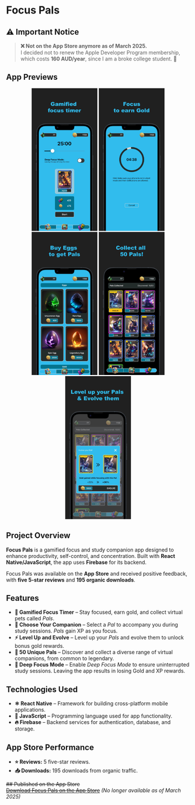 # Focus Pals

## ⚠️ Important Notice
> **❌ Not on the App Store anymore as of March 2025.**  
> I decided not to renew the Apple Developer Program membership, which costs **160 AUD/year**, since I am a broke college student. 💸

## App Previews
<p align="center">
  <img src="assets/icons/readme_1.png" width="180">
  <img src="assets/icons/readme_2.png" width="180">
  <img src="assets/icons/readme_3.png" width="180">
  <img src="assets/icons/readme_4.png" width="180">
  <img src="assets/icons/readme_5.png" width="180">
</p>

## Project Overview
**Focus Pals** is a gamified focus and study companion app designed to enhance productivity, self-control, and concentration. Built with **React Native/JavaScript**, the app uses **Firebase** for its backend.  

Focus Pals was available on the **App Store** and received positive feedback, with **five 5-star reviews** and **195 organic downloads**.

## Features
- **🎯 Gamified Focus Timer** – Stay focused, earn gold, and collect virtual pets called *Pals*.
- **🐾 Choose Your Companion** – Select a *Pal* to accompany you during study sessions. *Pals* gain XP as you focus.
- **⚡ Level Up and Evolve** – Level up your *Pals* and evolve them to unlock bonus gold rewards.
- **🔎 50 Unique Pals** – Discover and collect a diverse range of virtual companions, from common to legendary.
- **🚀 Deep Focus Mode** – Enable *Deep Focus Mode* to ensure uninterrupted study sessions. Leaving the app results in losing Gold and XP rewards.

## Technologies Used
- **⚛️ React Native** – Framework for building cross-platform mobile applications.
- **📜 JavaScript** – Programming language used for app functionality.
- **🔥 Firebase** – Backend services for authentication, database, and storage.

## App Store Performance
- **⭐ Reviews:** 5 five-star reviews.
- **📥 Downloads:** 195 downloads from organic traffic.

~~## Published on the App Store~~  
~~[Download Focus Pals on the App Store](https://apps.apple.com/us/app/focus-pals/id6478242535)~~ *(No longer available as of March 2025)*
